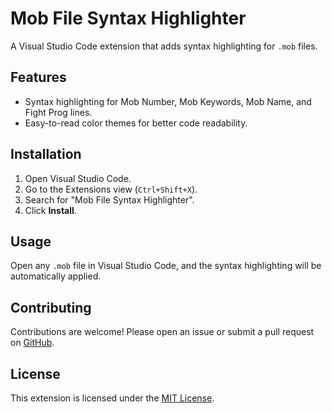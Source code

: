 # Mob File Syntax Highlighter

A Visual Studio Code extension that adds syntax highlighting for `.mob` files.

## Features

- Syntax highlighting for Mob Number, Mob Keywords, Mob Name, and Fight Prog lines.
- Easy-to-read color themes for better code readability.

## Installation

1. Open Visual Studio Code.
2. Go to the Extensions view (`Ctrl+Shift+X`).
3. Search for "Mob File Syntax Highlighter".
4. Click **Install**.

## Usage

Open any `.mob` file in Visual Studio Code, and the syntax highlighting will be automatically applied.

## Contributing

Contributions are welcome! Please open an issue or submit a pull request on [GitHub](https://github.com/oeneas/mobfilehl).

## License

This extension is licensed under the [MIT License](LICENSE).